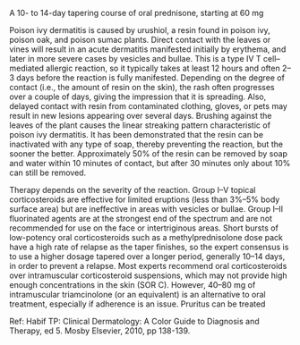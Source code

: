 A 10- to 14-day tapering course of oral prednisone, starting at 60 mg

Poison ivy dermatitis is caused by urushiol, a resin found in poison ivy, poison oak, and poison sumac plants. Direct contact with the leaves or vines will result in an acute dermatitis manifested initially by erythema, and later in more severe cases by vesicles and bullae. This is a type IV T cell–mediated allergic reaction, so it typically takes at least 12 hours and often 2–3 days before the reaction is fully manifested. Depending on the degree of contact (i.e., the amount of resin on the skin), the rash often progresses over a couple of days, giving the impression that it is spreading. Also, delayed contact with resin from contaminated clothing, gloves, or pets may result in new lesions appearing over several days. Brushing against the leaves of the plant causes the linear streaking pattern characteristic of poison ivy dermatitis. It has been demonstrated that the resin can be inactivated with any type of soap, thereby preventing the reaction, but the sooner the better. Approximately 50% of the resin can be removed by soap and water within 10 minutes of contact, but after 30 minutes only about 10% can still be removed.

Therapy depends on the severity of the reaction. Group I–V topical corticosteroids are effective for limited eruptions (less than 3%–5% body surface area) but are ineffective in areas with vesicles or bullae. Group I–II fluorinated agents are at the strongest end of the spectrum and are not recommended for use on the face or intertriginous areas. Short bursts of low-potency oral corticosteroids such as a methylprednisolone dose pack have a high rate of relapse as the taper finishes, so the expert consensus is to use a higher dosage tapered over a longer period, generally 10–14 days, in order to prevent a relapse. Most experts recommend oral corticosteroids over intramuscular corticosteroid suspensions, which may not provide high enough concentrations in the skin (SOR C). However, 40–80 mg of intramuscular triamcinolone (or an equivalent) is an alternative to oral treatment, especially if adherence is an issue. Pruritus can be treated

Ref: Habif TP: Clinical Dermatology: A Color Guide to Diagnosis and Therapy, ed 5. Mosby Elsevier, 2010, pp 138-139.